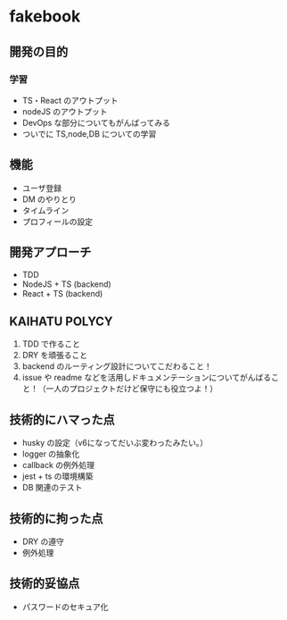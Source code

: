 # fakebook

## 開発の目的

### 学習

- TS・React のアウトプット
- nodeJS のアウトプット
- DevOps な部分についてもがんばってみる
- ついでに TS,node,DB についての学習

## 機能

- ユーザ登録
- DM のやりとり
- タイムライン
- プロフィールの設定

## 開発アプローチ

- TDD
- NodeJS + TS (backend)
- React + TS (backend)

## KAIHATU POLYCY

1. TDD で作ること
2. DRY を頑張ること
3. backend のルーティング設計についてこだわること！
4. issue や readme などを活用しドキュメンテーションについてがんばること！（一人のプロジェクトだけど保守にも役立つよ！）

## 技術的にハマった点

- husky の設定（v6になってだいぶ変わったみたい。）
- logger の抽象化
- callback の例外処理
- jest + ts の環境構築
- DB 関連のテスト

## 技術的に拘った点

- DRY の遵守
- 例外処理

## 技術的妥協点

- パスワードのセキュア化
